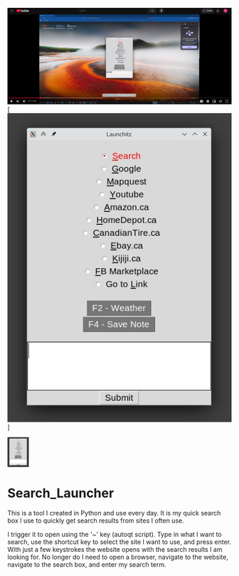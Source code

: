 [![Demonstration](Video_Demo.jpg)](https://www.youtube.com/watch?v=WzH3QNOlijc "Video Demonstration")
[![Preview](preview.jpg)]

<img src="preview.jpg" width="48">

# Search_Launcher
This is a  tool I created in Python and use every day.
It is my quick search box I use to quickly get search results from sites I often use.  

I trigger it to open using the '~' key (autoqt script).  Type in what I want to search, use the shortcut key to select the site I want to use, and press enter.  With just a few keystrokes the website opens with the search results I am looking for.  No longer do I need to open a browser, navigate to the website, navigate to the search box, and enter my search term.
